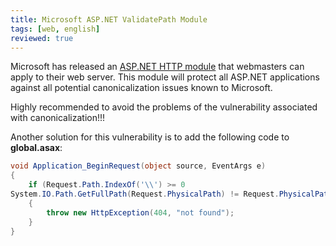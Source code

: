 ```yaml
---
title: Microsoft ASP.NET ValidatePath Module
tags: [web, english]
reviewed: true
---
```

Microsoft has released an [ASP.NET HTTP module](http://www.microsoft.com/downloads/details.aspx?FamilyId=DA77B852-DFA0-4631-AAF9-8BCC6C743026&displaylang=en) that webmasters can apply to their web server. This module will protect all ASP.NET applications against all potential canonicalization issues known to Microsoft.  
  
Highly recommended to avoid the problems of the vulnerability associated with canonicalization!!!  
  
Another solution for this vulnerability is to add the following code to **global.asax**:  

``` csharp
void Application_BeginRequest(object source, EventArgs e)  
{  
    if (Request.Path.IndexOf('\\') >= 0  
System.IO.Path.GetFullPath(Request.PhysicalPath) != Request.PhysicalPath)  
    {  
        throw new HttpException(404, "not found");  
    }  
}
```
  